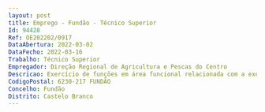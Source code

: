 ```yaml
--- 
layout: post
title: Emprego - Fundão - Técnico Superior
Id: 94428
Ref: OE202202/0917
DataAbertura: 2022-03-02
DataFecho: 2022-03-16
Trabalho: Técnico Superior
Empregador: Direção Regional de Agricultura e Pescas do Centro
Descricao: Exercício de funções em área funcional relacionada com a execução de ações de controlo no âmbito do SIGC (Ajudas Diretas e Desenvolvimento Rural), das medidas florestais, medidas de apoio ao setor vitivinícola, agroalimentar, entre outras.
CodigoPostal: 6230-217 FUNDÃO
Concelho: Fundão
Distrito: Castelo Branco
--- 
```

